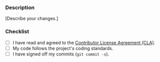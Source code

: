 ### Description

[Describe your changes.]

### Checklist

- [ ] I have read and agreed to the [Contributor License Agreement (CLA)](https://gist.github.com/davidB/254da6bb70028559f4730fa78c917eaf).
- [ ] My code follows the project's coding standards.
- [ ] I have signed off my commits (`git commit -s`).
